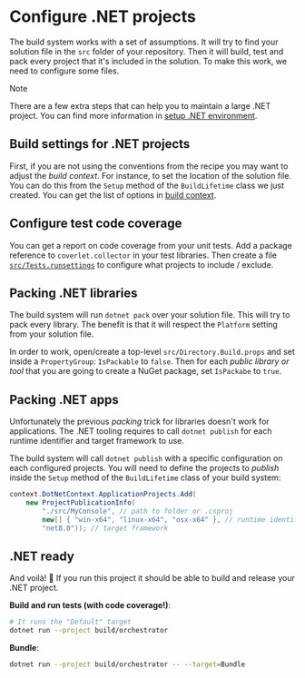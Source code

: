 # Configure .NET projects

The build system works with a set of assumptions. It will try to find your
solution file in the `src` folder of your repository. Then it will build, test
and pack every project that it's included in the solution. To make this work, we
need to configure some files.

> [!NOTE]  
> There are a few extra steps that can help you to maintain a large .NET
> project. You can find more information in
> [setup .NET environment](./env-dotnet.md).

## Build settings for .NET projects

First, if you are not using the conventions from the recipe you may want to
adjust the _build context_. For instance, to set the location of the solution
file. You can do this from the `Setup` method of the `BuildLifetime` class we
just created. You can get the list of options in
[build context](../recipe/buildcontext.md).

## Configure test code coverage

You can get a report on code coverage from your unit tests. Add a package
reference to `coverlet.collector` in your test libraries. Then create a file
[`src/Tests.runsettings`](https://github.com/pleonex/template-csharp/blob/main/src/Tests.runsettings)
to configure what projects to include / exclude.

## Packing .NET libraries

The build system will run `dotnet pack` over your solution file. This will try
to pack every library. The benefit is that it will respect the `Platform`
setting from your solution file.

In order to work, open/create a top-level `src/Directory.Build.props` and set
inside a `PropertyGroup`: `IsPackable` to `false`. Then for each _public library
or tool_ that you are going to create a NuGet package, set `IsPackabe` to
`true`.

## Packing .NET apps

Unfortunately the previous _packing_ trick for libraries doesn't work for
applications. The .NET tooling requires to call `dotnet publish` for each
runtime identifier and target framework to use.

The build system will call `dotnet publish` with a specific configuration on
each configured projects. You will need to define the projects to _publish_
inside the `Setup` method of the `BuildLifetime` class of your build system:

```cs
context.DotNetContext.ApplicationProjects.Add(
    new ProjectPublicationInfo(
        "./src/MyConsole", // path to folder or .csproj
        new[] { "win-x64", "linux-x64", "osx-x64" }, // runtime identifiers
        "net8.0")); // target framework
```

## .NET ready

And voilà! 🎉 If you run this project it should be able to build and release
your .NET project.

**Build and run tests (with code coverage!)**:

```bash
# It runs the "Default" target
dotnet run --project build/orchestrator
```

**Bundle**:

```bash
dotnet run --project build/orchestrator -- --target=Bundle
```

